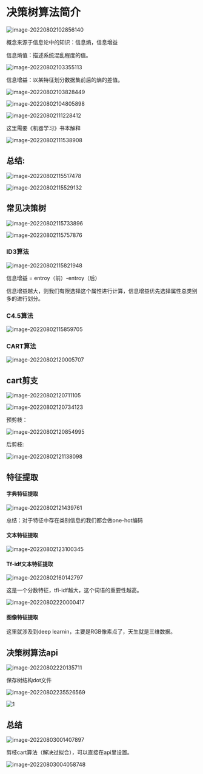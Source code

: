 # 决策树算法简介

![image-20220802102856140](readme.assets/image-20220802102856140.png)

概念来源于信息论中的知识：信息熵，信息增益

信息熵值：描述系统混乱程度的值。

![image-20220802103355113](readme.assets/image-20220802103355113.png)

信息增益：以某特征划分数据集前后的熵的差值。

![image-20220802103828449](readme.assets/image-20220802103828449.png)

![image-20220802104805898](readme.assets/image-20220802104805898.png)

![image-20220802111228412](readme.assets/image-20220802111228412.png)

这里需要《机器学习》书本解释

![image-20220802111538908](readme.assets/image-20220802111538908.png)

## 总结:

![image-20220802115517478](readme.assets/image-20220802115517478.png)

![image-20220802115529132](readme.assets/image-20220802115529132.png)

## 常见决策树

![image-20220802115733896](readme.assets/image-20220802115733896.png)

![image-20220802115757876](readme.assets/image-20220802115757876.png)

### ID3算法

![image-20220802115821948](readme.assets/image-20220802115821948.png)

信息增益 = entroy（前）-entroy（后）

信息增益越大，则我们有限选择这个属性进行计算，信息增益优先选择属性总类别多的进行划分。

### C4.5算法

![image-20220802115859705](readme.assets/image-20220802115859705.png)

### CART算法

![image-20220802120005707](readme.assets/image-20220802120005707.png)

## cart剪支

![image-20220802120711105](readme.assets/image-20220802120711105.png)

 ![image-20220802120734123](readme.assets/image-20220802120734123.png)

预剪枝：

![image-20220802120854995](readme.assets/image-20220802120854995.png)

后剪枝:

![image-20220802121138098](readme.assets/image-20220802121138098.png)

## 特征提取

#### 字典特征提取

![image-20220802121439761](readme.assets/image-20220802121439761.png)

总结：对于特征中存在类别信息的我们都会做one-hot编码

#### 文本特征提取

![image-20220802123100345](readme.assets/image-20220802123100345.png)

#### Tf-idf文本特征提取

![image-20220802160142797](readme.assets/image-20220802160142797.png)

 这是一个分数特征，tfi-idf越大，这个词语的重要性越高。

![image-20220802220000417](readme.assets/image-20220802220000417.png)

#### 图像特征提取

这里就涉及到deep learnin，主要是RGB像素点了，天生就是三维数据。

## 决策树算法api

![image-20220802220135711](readme.assets/image-20220802220135711.png)

保存树结构dot文件

![image-20220802235526569](readme.assets/image-20220802235526569.png)

![1](readme.assets/1.png)

## 总结

![image-20220803001407897](readme.assets/image-20220803001407897.png)

剪枝cart算法（解决过拟合），可以直接在api里设置。

![image-20220803004058748](readme.assets/image-20220803004058748.png)
